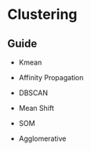 # Clustering

## Guide

* Kmean

* Affinity Propagation

* DBSCAN

* Mean Shift

* SOM

* Agglomerative


